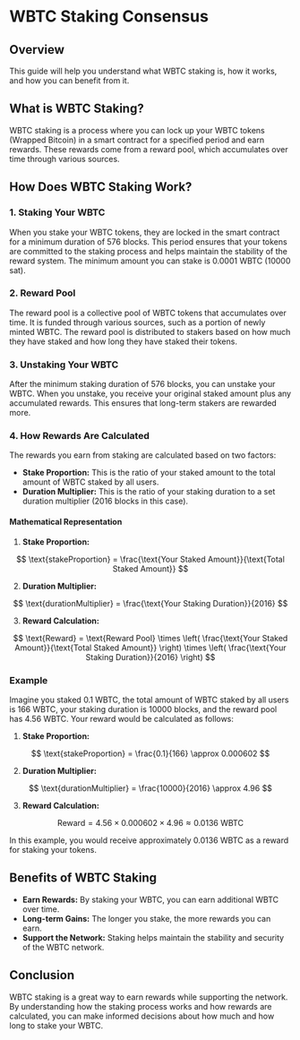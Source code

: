 # WBTC Staking Consensus

## Overview
This guide will help you understand what WBTC staking is, how it works, and how you can benefit from it. 

## What is WBTC Staking?

WBTC staking is a process where you can lock up your WBTC tokens (Wrapped Bitcoin) in a smart contract for a specified period and earn rewards. These rewards come from a reward pool, which accumulates over time through various sources. 

## How Does WBTC Staking Work?

### 1. Staking Your WBTC

When you stake your WBTC tokens, they are locked in the smart contract for a minimum duration of 576 blocks. This period ensures that your tokens are committed to the staking process and helps maintain the stability of the reward system. The minimum amount you can stake is 0.0001 WBTC (10000 sat).

### 2. Reward Pool

The reward pool is a collective pool of WBTC tokens that accumulates over time. It is funded through various sources, such as a portion of newly minted WBTC. The reward pool is distributed to stakers based on how much they have staked and how long they have staked their tokens.

### 3. Unstaking Your WBTC

After the minimum staking duration of 576 blocks, you can unstake your WBTC. When you unstake, you receive your original staked amount plus any accumulated rewards. This ensures that long-term stakers are rewarded more.

### 4. How Rewards Are Calculated

The rewards you earn from staking are calculated based on two factors:
- **Stake Proportion:** This is the ratio of your staked amount to the total amount of WBTC staked by all users.
- **Duration Multiplier:** This is the ratio of your staking duration to a set duration multiplier (2016 blocks in this case).

#### Mathematical Representation

1. **Stake Proportion:**

$$ \text{stakeProportion} = \frac{\text{Your Staked Amount}}{\text{Total Staked Amount}} $$

2. **Duration Multiplier:**

$$ \text{durationMultiplier} = \frac{\text{Your Staking Duration}}{2016} $$

3. **Reward Calculation:**

$$ \text{Reward} = \text{Reward Pool} \times \left( \frac{\text{Your Staked Amount}}{\text{Total Staked Amount}} \right) \times \left( \frac{\text{Your Staking Duration}}{2016} \right) $$

### Example

Imagine you staked 0.1 WBTC, the total amount of WBTC staked by all users is 166 WBTC, your staking duration is 10000 blocks, and the reward pool has 4.56 WBTC. Your reward would be calculated as follows:

1. **Stake Proportion:**

$$ \text{stakeProportion} = \frac{0.1}{166} \approx 0.000602 $$

2. **Duration Multiplier:**

$$ \text{durationMultiplier} = \frac{10000}{2016} \approx 4.96 $$

3. **Reward Calculation:**

$$ \text{Reward} = 4.56 \times 0.000602 \times 4.96 \approx 0.0136 \text{ WBTC} $$

In this example, you would receive approximately 0.0136 WBTC as a reward for staking your tokens.

## Benefits of WBTC Staking

- **Earn Rewards:** By staking your WBTC, you can earn additional WBTC over time.
- **Long-term Gains:** The longer you stake, the more rewards you can earn.
- **Support the Network:** Staking helps maintain the stability and security of the WBTC network.

## Conclusion

WBTC staking is a great way to earn rewards while supporting the network. By understanding how the staking process works and how rewards are calculated, you can make informed decisions about how much and how long to stake your WBTC.